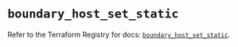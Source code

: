# `boundary_host_set_static`

Refer to the Terraform Registry for docs: [`boundary_host_set_static`](https://registry.terraform.io/providers/hashicorp/boundary/1.3.0/docs/resources/host_set_static).
